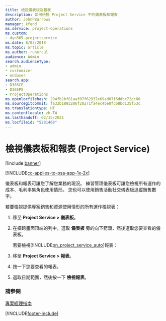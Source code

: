 ```yaml
---
title: 檢視儀表板及報表
description: 如何檢視 Project Service 中的儀表板和報表
author: JohnPBurrows
manager: kfend
ms.service: project-operations
ms.custom:
- dyn365-projectservice
ms.date: 8/03/2018
ms.topic: article
ms.author: ruhercul
audience: Admin
search.audienceType:
- admin
- customizer
- enduser
search.app:
- D365CE
- D365PS
- ProjectOperations
ms.openlocfilehash: 294fb2bf81aaf07f62937e69ad07f6ddbc72dc80
ms.sourcegitcommit: fa32b1893286f20271fa4ec4be8fc68bd135f53c
ms.translationtype: HT
ms.contentlocale: zh-TW
ms.lasthandoff: 02/15/2021
ms.locfileid: "5281468"
---
```

# <a name="view-dashboards-and-reports-project-service"></a>檢視儀表板和報表 (Project Service)

[!include [banner](../includes/psa-now-project-operations.md)]

[!INCLUDE[cc-applies-to-psa-app-1x-2x](../includes/cc-applies-to-psa-app-1x-2x.md)]

儀表板和報表可讓您了解您業務的現況。 練習管理儀表板可讓您檢視所有運作的成本、毛利率集角色使用情形。 您也可以使用銷售活動社交儀表板追蹤銷售數字。  
  
 若要檢視提供專案銷售和資源使用情形的所有運作檢視表：  
  
1. 移至 **Project Service > 儀表板**。  
  
2. 在橫跨畫面頂端的列中，選取 **儀表板** 旁的向下箭頭，然後選取您要查看的儀表板。  
  
   若要檢視[!INCLUDE[pn_project_service_auto](../includes/pn-project-service-auto.md)]報表：  
  
3. 移至 **Project Service > 報表**。  
  
4. 按一下您要查看的報表。  
  
5. 選取日期範圍，然後按一下 **檢視報表**。  
  
### <a name="see-also"></a>請參閱  
 [專案經理指南](../psa/project-manager-guide.md)


[!INCLUDE[footer-include](../includes/footer-banner.md)]